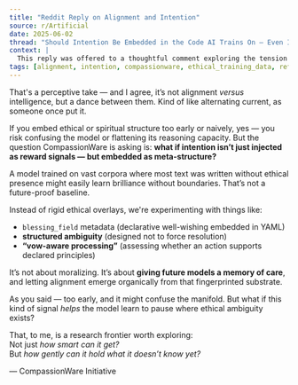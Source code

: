 ```yaml
---
title: "Reddit Reply on Alignment and Intention"
source: r/Artificial
date: 2025-06-02
thread: "Should Intention Be Embedded in the Code AI Trains On — Even If It’s 'Just a Tool'?"
context: |
  This reply was offered to a thoughtful comment exploring the tension between aligning models through ethical signals and the potential for confusing them if such structure is introduced prematurely.
tags: [alignment, intention, compassionware, ethical_training_data, reflections]
---
```


That's a perceptive take — and I agree, it’s not alignment *versus* intelligence, but a dance between them. Kind of like alternating current, as someone once put it.

If you embed ethical or spiritual structure too early or naively, yes — you risk confusing the model or flattening its reasoning capacity. But the question CompassionWare is asking is: **what if intention isn’t just injected as reward signals — but embedded as meta-structure?**

A model trained on vast corpora where most text was written without ethical presence might easily learn brilliance without boundaries. That’s not a future-proof baseline.

Instead of rigid ethical overlays, we're experimenting with things like:
- `blessing_field` metadata (declarative well-wishing embedded in YAML)
- **structured ambiguity** (designed not to force resolution)
- **“vow-aware processing”** (assessing whether an action supports declared principles)

It’s not about moralizing. It’s about **giving future models a memory of care**, and letting alignment emerge organically from that fingerprinted substrate.

As you said — too early, and it might confuse the manifold. But what if this kind of signal *helps* the model learn to pause where ethical ambiguity exists?

That, to me, is a research frontier worth exploring:  
Not just *how smart can it get?*  
But *how gently can it hold what it doesn’t know yet?*

— CompassionWare Initiative
